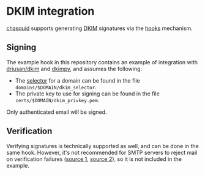 
# DKIM integration

[chasquid] supports generating [DKIM] signatures via the [hooks](hooks.md)
mechanism.


## Signing

The example hook in this repository contains an example of integration with
[driusan/dkim](https://github.com/driusan/dkim) and
[dkimpy](https://launchpad.net/dkimpy/), and assumes the following:

- The [selector](https://tools.ietf.org/html/rfc6376#section-3.1) for a domain
  can be found in the file `domains/$DOMAIN/dkim_selector`.
- The private key to use for signing can be found in the file
  `certs/$DOMAIN/dkim_privkey.pem`.

Only authenticated email will be signed.


## Verification

Verifying signatures is technically supported as well, and can be done in the
same hook. However, it's not recommended for SMTP servers to reject mail on
verification failures
([source 1](https://tools.ietf.org/html/rfc6376#section-6.3),
[source 2](https://tools.ietf.org/html/rfc7601#section-2.7.1)), so it is not
included in the example.


[chasquid]: https://blitiri.com.ar/p/chasquid
[DKIM]: https://en.wikipedia.org/wiki/DomainKeys_Identified_Mail
